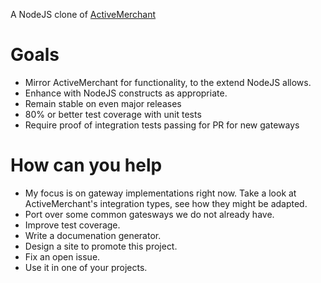 A NodeJS clone of [ActiveMerchant](https://github.com/Shopify/active_merchant)

# Goals

* Mirror ActiveMerchant for functionality, to the extend NodeJS allows.
* Enhance with NodeJS constructs as appropriate.
* Remain stable on even major releases
* 80% or better test coverage with unit tests
* Require proof of integration tests passing for PR for new gateways


# How can you help

* My focus is on gateway implementations right now. Take a look at ActiveMerchant's integration types, see how they might be adapted.
* Port over some common gatesways we do not already have.
* Improve test coverage.
* Write a documenation generator.
* Design a site to promote this project.
* Fix an open issue.
* Use it in one of your projects.
